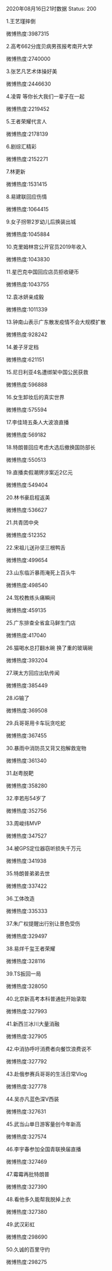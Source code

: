 2020年08月16日21时数据
Status: 200

1.王艺瑾摔倒

微博热度:3987315

2.高考662分庞贝病男孩报考南开大学

微博热度:2740000

3.张艺凡艺术体操好美

微博热度:2446630

4.凌霄 等你长大我们一辈子在一起

微博热度:2219452

5.王者荣耀代言人

微博热度:2178139

6.剧综汇精彩

微博热度:2152271

7.林更新

微博热度:1531415

8.易建联回应伤情

微博热度:1064415

9.女子拐带2岁幼儿后换装出城

微博热度:1045884

10.克里姆林宫公开官员2019年收入

微博热度:1043830

11.星巴克中国回应店员拒收硬币

微博热度:1043755

12.袁冰妍亲成毅

微博热度:1011339

13.钟南山表示广东散发疫情不会大规模扩散

微博热度:928242

14.姜子牙定档

微博热度:621151

15.尼日利亚4名遭绑架中国公民获救

微博热度:596888

16.女生卸妆后的真实世界

微博热度:575594

17.李佳琦五条人大波浪直播

微博热度:569182

18.特朗普回应考虑大选后撤换国防部长

微博热度:550513

19.直播卖假潮牌涉案近2亿元

微博热度:549404

20.林书豪启程返美

微博热度:536627

21.共青团中央

微博热度:512352

22.宋祖儿送孙坚三根鸭舌

微博热度:499654

23.山东临沂暴雨淹死上百头牛

微博热度:498540

24.驾校教练头痛瞬间

微博热度:459135

25.广东排查全省盒马鲜生门店

微博热度:417040

26.猫喝水总打翻水碗 换了重的玻璃碗

微博热度:393204

27.瑛太方回应出轨传闻

微博热度:385449

28.iG输了

微博热度:369508

29.兵哥哥用卡车玩贪吃蛇

微博热度:367455

30.暴雨中消防员又背又抱解救宠物

微博热度:361340

31.赵粤脱靶

微博热度:358280

32.李若彤54岁了

微博热度:352756

33.周峻纬MVP

微博热度:347527

34.被GPS定位器窃听损失千万元

微博热度:341938

35.特朗普弟弟去世

微博热度:337422

36.工体改造

微博热度:335333

37.朱广权提醒出行别让景色受伤

微博热度:329497

38.易烊千玺王者荣耀

微博热度:328116

39.TS扳回一局

微博热度:328050

40.北京新高考本科普通批开始录取

微博热度:327993

41.新西兰冰川大量消融

微博热度:327905

42.中消协呼吁消费者向餐饮浪费说不

微博热度:327792

43.赴俄参赛兵哥哥的生活日常Vlog

微博热度:327778

44.吴亦凡蓝色深V西装

微博热度:327631

45.武当山单日游客量创今年新高

微博热度:327574

46.李宇春参加全国青联换届直播

微博热度:327469

47.霉霉再批特朗普

微博热度:327390

48.看他多久能帮我脱掉上衣

微博热度:327380

49.武汉彩虹

微博热度:298690

50.久诚的百里守约

微博热度:298275

